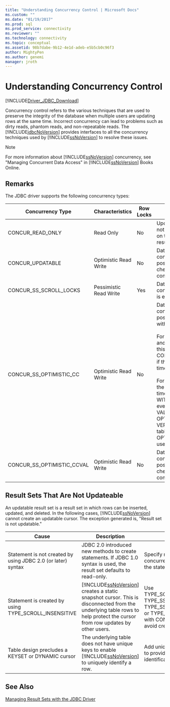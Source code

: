 ```yaml
---
title: "Understanding Concurrency Control | Microsoft Docs"
ms.custom: ""
ms.date: "01/19/2017"
ms.prod: sql
ms.prod_service: connectivity
ms.reviewer: ""
ms.technology: connectivity
ms.topic: conceptual
ms.assetid: 98b7dabe-9b12-4e1d-adeb-e5b5cb0c96f3
author: MightyPen
ms.author: genemi
manager: jroth
---
```

# Understanding Concurrency Control
[!INCLUDE[Driver_JDBC_Download](../../includes/driver_jdbc_download.md)]

  Concurrency control refers to the various techniques that are used to preserve the integrity of the database when multiple users are updating rows at the same time. Incorrect concurrency can lead to problems such as dirty reads, phantom reads, and non-repeatable reads. The [!INCLUDE[jdbcNoVersion](../../includes/jdbcnoversion_md.md)] provides interfaces to all the concurrency techniques used by [!INCLUDE[ssNoVersion](../../includes/ssnoversion-md.md)] to resolve these issues.  
  
> [!NOTE]  
>  For more information about [!INCLUDE[ssNoVersion](../../includes/ssnoversion-md.md)] concurrency, see "Managing Concurrent Data Access" in [!INCLUDE[ssNoVersion](../../includes/ssnoversion-md.md)] Books Online.  
  
## Remarks  
 The JDBC driver supports the following concurrency types:  
  
|Concurrency Type|Characteristics|Row Locks|Description|  
|----------------------|---------------------|---------------|-----------------|  
|CONCUR_READ_ONLY|Read Only|No|Updates through the cursor are not allowed, and no locks are held on the rows that make up the result set.|  
|CONCUR_UPDATABLE|Optimistic Read Write|No|Database assumes row contention is unlikely, but possible. Row integrity is checked with a timestamp comparison.|  
|CONCUR_SS_SCROLL_LOCKS|Pessimistic Read Write|Yes|Database assumes row contention is likely. Row integrity is ensured with row locking.|  
|CONCUR_SS_OPTIMISTIC_CC|Optimistic Read Write|No|Database assumes row contention is unlikely, but possible. Row integrity is verified with a timestamp comparison.<br /><br /> For [!INCLUDE[ssVersion2005](../../includes/ssversion2005-md.md)] and later, the server will change this to CONCUR_SS_OPTIMISTIC_CCVAL if the table does not contain a timestamp column.<br /><br /> For [!INCLUDE[ssVersion2000](../../includes/ssversion2000-md.md)], if the underlying table has a timestamp column, OPTIMISTIC WITH ROW VERSIONING is used even if OPTIMISTIC WITH VALUES is specified. If OPTIMISTIC WITH ROW VERSIONING is specified and the table does not have timestamps, OPTIMISTIC WITH VALUES is used.|  
|CONCUR_SS_OPTIMISTIC_CCVAL|Optimistic Read Write|No|Database assumes row contention is unlikely, but possible. Row integrity is checked with a row data comparison.|  
  
## Result Sets That Are Not Updateable  
 An updatable result set is a result set in which rows can be inserted, updated, and deleted. In the following cases, [!INCLUDE[ssNoVersion](../../includes/ssnoversion-md.md)] cannot create an updatable cursor. The exception generated is, "Result set is not updatable."  
  
|Cause|Description|Remedy|  
|-----------|-----------------|------------|  
|Statement is not created by using JDBC 2.0 (or later) syntax|JDBC 2.0 introduced new methods to create statements. If JDBC 1.0 syntax is used, the result set defaults to read-only.|Specify result set type and concurrency when creating the statement.|  
|Statement is created by using TYPE_SCROLL_INSENSITIVE|[!INCLUDE[ssNoVersion](../../includes/ssnoversion-md.md)] creates a static snapshot cursor. This is disconnected from the underlying table rows to help protect the cursor from row updates by other users.|Use TYPE_SCROLL_SENSITIVE, TYPE_SS_SCROLL_KEYSET, TYPE_SS_SCROLL_DYNAMIC, or TYPE_FORWARD_ONLY with CONCUR_UPDATABLE to avoid creating a static cursor.|  
|Table design precludes a KEYSET or DYNAMIC cursor|The underlying table does not have unique keys to enable [!INCLUDE[ssNoVersion](../../includes/ssnoversion-md.md)] to uniquely identify a row.|Add unique keys to the table to provide unique identification of each row.|  
  
## See Also  
 [Managing Result Sets with the JDBC Driver](../../connect/jdbc/managing-result-sets-with-the-jdbc-driver.md)  
  
  
